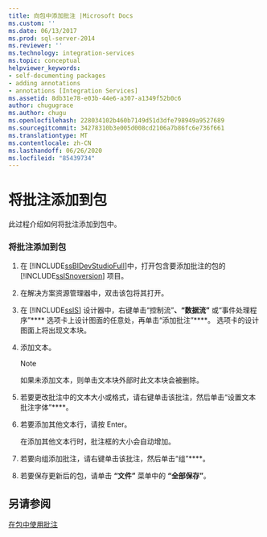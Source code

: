 ```yaml
---
title: 向包中添加批注 |Microsoft Docs
ms.custom: ''
ms.date: 06/13/2017
ms.prod: sql-server-2014
ms.reviewer: ''
ms.technology: integration-services
ms.topic: conceptual
helpviewer_keywords:
- self-documenting packages
- adding annotations
- annotations [Integration Services]
ms.assetid: 8db31e78-e03b-44e6-a307-a1349f52b0c6
author: chugugrace
ms.author: chugu
ms.openlocfilehash: 228034102b460b7149d51d3dfe798949a9527689
ms.sourcegitcommit: 34278310b3e005d008cd2106a7b86fc6e736f661
ms.translationtype: MT
ms.contentlocale: zh-CN
ms.lasthandoff: 06/26/2020
ms.locfileid: "85439734"
---
```

# <a name="add-an-annotation-to-a-package"></a>将批注添加到包
  此过程介绍如何将批注添加到包中。  
  
### <a name="to-add-an-annotation-to-a-package"></a>将批注添加到包  
  
1.  在 [!INCLUDE[ssBIDevStudioFull](../includes/ssbidevstudiofull-md.md)]中，打开包含要添加批注的包的 [!INCLUDE[ssISnoversion](../includes/ssisnoversion-md.md)] 项目。  
  
2.  在解决方案资源管理器中，双击该包将其打开。  
  
3.  在 [!INCLUDE[ssIS](../includes/ssis-md.md)] 设计器中，右键单击“控制流”****、“数据流”**** 或“事件处理程序”**** 选项卡上设计图面的任意处，再单击“添加批注”****。 选项卡的设计图面上将出现文本块。  
  
4.  添加文本。  
  
    > [!NOTE]  
    >  如果未添加文本，则单击文本块外部时此文本块会被删除。  
  
5.  若要更改批注中的文本大小或格式，请右键单击该批注，然后单击“设置文本批注字体”****。  
  
6.  若要添加其他文本行，请按 Enter。  
  
     在添加其他文本行时，批注框的大小会自动增加。  
  
7.  若要向组添加批注，请右键单击该批注，然后单击“组”****。  
  
8.  若要保存更新后的包，请单击 **“文件”** 菜单中的 **“全部保存”**。  
  
## <a name="see-also"></a>另请参阅  
 [在包中使用批注](use-annotations-in-packages.md)  
  
  
